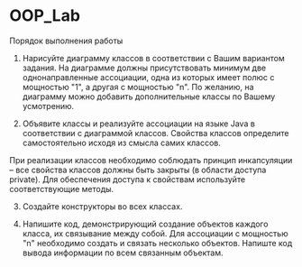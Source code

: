 # OOP_Lab
Порядок выполнения работы

1. Нарисуйте диаграмму классов в соответствии с Вашим вариантом задания. На диаграмме должны присутствовать минимум две однонаправленные ассоциации, одна из которых имеет полюс с мощностью "1", а другая с мощностью "n". По желанию, на диаграмму можно добавить дополнительные классы по Вашему усмотрению.

2. Объявите классы и реализуйте ассоциации на языке Java в соответствии с диаграммой классов. Свойства классов определите самостоятельно исходя из смысла самих классов.

При реализации классов необходимо соблюдать принцип инкапсуляции – все свойства классов должны быть закрыты (в области доступа private). Для обеспечения доступа к свойствам используйте соответствующие методы.

3. Создайте конструкторы во всех классах.

4. Напишите код, демонстрирующий создание объектов каждого класса, их связывание между собой. Для ассоциации с мощностью "n" необходимо создать и связать несколько объектов. Напиште код вывода информации по всем связанным объектам.
